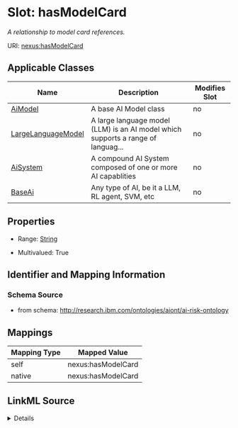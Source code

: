 

# Slot: hasModelCard


_A relationship to model card references._





URI: [nexus:hasModelCard](http://research.ibm.com/ontologies/aiont/hasModelCard)



<!-- no inheritance hierarchy -->





## Applicable Classes

| Name | Description | Modifies Slot |
| --- | --- | --- |
| [AiModel](AiModel.md) | A base AI Model class |  no  |
| [LargeLanguageModel](LargeLanguageModel.md) | A large language model (LLM) is an AI model which supports a range of languag... |  no  |
| [AiSystem](AiSystem.md) | A compound AI System composed of one or more AI capablities |  no  |
| [BaseAi](BaseAi.md) | Any type of AI, be it a LLM, RL agent, SVM, etc |  no  |







## Properties

* Range: [String](String.md)

* Multivalued: True





## Identifier and Mapping Information







### Schema Source


* from schema: http://research.ibm.com/ontologies/aiont/ai-risk-ontology




## Mappings

| Mapping Type | Mapped Value |
| ---  | ---  |
| self | nexus:hasModelCard |
| native | nexus:hasModelCard |




## LinkML Source

<details>
```yaml
name: hasModelCard
description: A relationship to model card references.
from_schema: http://research.ibm.com/ontologies/aiont/ai-risk-ontology
rank: 1000
alias: hasModelCard
domain_of:
- BaseAi
range: string
multivalued: true
inlined: true
inlined_as_list: true

```
</details>